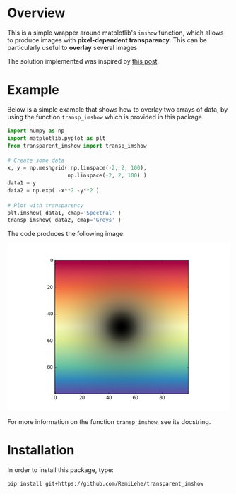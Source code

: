 # Overview

This is a simple wrapper around matplotlib's `imshow` function, which 
allows to produce images with **pixel-dependent transparency**. This can
be particularly useful to **overlay** several images.

The solution implemented was inspired by [this post](http://stackoverflow.com/questions/10127284/overlay-imshow-plots-in-matplotlib).

# Example

Below is a simple example that shows how to overlay two arrays of data,
by using the function `transp_imshow` which is provided in this package.
```python
import numpy as np
import matplotlib.pyplot as plt
from transparent_imshow import transp_imshow

# Create some data
x, y = np.meshgrid( np.linspace(-2, 2, 100), 
                   np.linspace(-2, 2, 100) )
data1 = y
data2 = np.exp( -x**2 -y**2 )

# Plot with transparency
plt.imshow( data1, cmap='Spectral' )
transp_imshow( data2, cmap='Greys' )
```

The code produces the following image:

![image](./example.png)

For more information on the function `transp_imshow`, see its docstring.

# Installation

In order to install this package, type:
```
pip install git+https://github.com/RemiLehe/transparent_imshow
```
